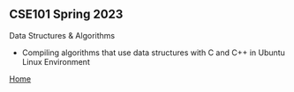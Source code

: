 ## CSE101 Spring 2023
Data Structures & Algorithms
- Compiling algorithms that use data structures with C and C++ in Ubuntu Linux Environment

[Home](https://github.com/noel-ball/School-Projects/tree/main)
